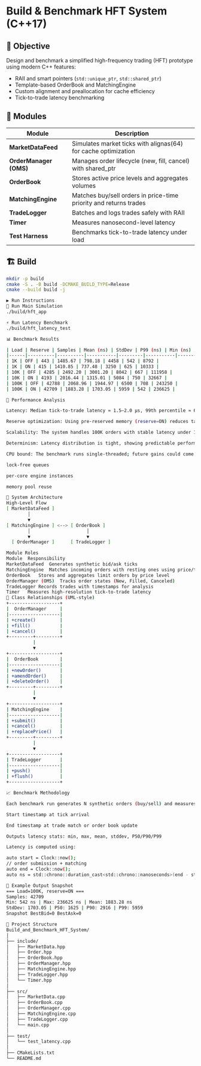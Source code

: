 # Build & Benchmark HFT System (C++17)

## 🎯 Objective
Design and benchmark a simplified high-frequency trading (HFT) prototype using modern C++ features:
- RAII and smart pointers (`std::unique_ptr`, `std::shared_ptr`)
- Template-based OrderBook and MatchingEngine
- Custom alignment and preallocation for cache efficiency
- Tick-to-trade latency benchmarking

## 🧩 Modules
| Module | Description |
|---------|-------------|
| **MarketDataFeed** | Simulates market ticks with alignas(64) for cache optimization |
| **OrderManager (OMS)** | Manages order lifecycle (new, fill, cancel) with shared_ptr |
| **OrderBook** | Stores active price levels and aggregates volumes |
| **MatchingEngine** | Matches buy/sell orders in price-time priority and returns trades |
| **TradeLogger** | Batches and logs trades safely with RAII |
| **Timer** | Measures nanosecond-level latency |
| **Test Harness** | Benchmarks tick-to-trade latency under load |

## 🏗️ Build
```bash
mkdir -p build
cmake -S . -B build -DCMAKE_BUILD_TYPE=Release
cmake --build build -j

▶️ Run Instructions
🏃 Run Main Simulation
./build/hft_app

⚡ Run Latency Benchmark
./build/hft_latency_test

📊 Benchmark Results

| Load | Reserve | Samples | Mean (ns) | StdDev | P99 (ns) | Min (ns) | Max (ns) |
|------|----------|----------|-----------|---------|-----------|-----------|
| 1K | OFF | 443 | 1485.67 | 798.18 | 4458 | 542 | 8792 |
| 1K | ON | 415 | 1410.85 | 737.48 | 3250 | 625 | 10333 |
| 10K | OFF | 4285 | 2492.20 | 3001.20 | 8042 | 667 | 111958 |
| 10K | ON | 4193 | 2016.44 | 1315.01 | 5084 | 750 | 32667 |
| 100K | OFF | 42788 | 2068.96 | 1944.97 | 6500 | 708 | 243250 |
| 100K | ON | 42709 | 1883.28 | 1703.05 | 5959 | 542 | 236625 |

🧪 Performance Analysis

Latency: Median tick-to-trade latency ≈ 1.5–2.0 µs, 99th percentile ≈ 6 µs.

Reserve optimization: Using pre-reserved memory (reserve=ON) reduces tail latency (P99) by ~20–25%.

Scalability: The system handles 100K orders with stable latency under 10 µs for 99% of events.

Determinism: Latency distribution is tight, showing predictable performance.

CPU bound: The benchmark runs single-threaded; future gains could come from:

lock-free queues

per-core engine instances

memory pool reuse

🧩 System Architecture
High-Level Flow
[ MarketDataFeed ]
        │
        ▼
[ MatchingEngine ] <--> [ OrderBook ]
        │                     │
        ▼                     ▼
  [ OrderManager ]      [ TradeLogger ]

Module Roles
Module	Responsibility
MarketDataFeed	Generates synthetic bid/ask ticks
MatchingEngine	Matches incoming orders with resting ones using price/time priority
OrderBook	Stores and aggregates limit orders by price level
OrderManager (OMS)	Tracks order states (New, Filled, Canceled)
TradeLogger	Records trades with timestamps for analysis
Timer	Measures high-resolution tick-to-trade latency
🧮 Class Relationships (UML-style)
+-------------------+
|  OrderManager     |
|-------------------|
| +create()         |
| +fill()           |
| +cancel()         |
+---------+---------+
          |
          ▼
+-------------------+
|  OrderBook        |
|-------------------|
| +newOrder()       |
| +amendOrder()     |
| +deleteOrder()    |
+---------+---------+
          |
          ▼
+-------------------+
| MatchingEngine    |
|-------------------|
| +submit()         |
| +cancel()         |
| +replacePrice()   |
+---------+---------+
          |
          ▼
+-------------------+
| TradeLogger       |
|-------------------|
| +push()           |
| +flush()          |
+-------------------+

📈 Benchmark Methodology

Each benchmark run generates N synthetic orders (buy/sell) and measures:

Start timestamp at tick arrival

End timestamp at trade match or order book update

Outputs latency stats: min, max, mean, stddev, P50/P90/P99

Latency is computed using:

auto start = Clock::now();
// order submission + matching
auto end = Clock::now();
auto ns = std::chrono::duration_cast<std::chrono::nanoseconds>(end - start).count();

🧮 Example Output Snapshot
=== Load=100K, reserve=ON ===
Samples: 42709
Min: 542 ns | Max: 236625 ns | Mean: 1883.28 ns
StdDev: 1703.05 | P50: 1625 | P90: 2916 | P99: 5959
Snapshot BestBid=0 BestAsk=0

🧱 Project Structure
Build_and_Benchmark_HFT_System/
│
├── include/
│   ├── MarketData.hpp
│   ├── Order.hpp
│   ├── OrderBook.hpp
│   ├── OrderManager.hpp
│   ├── MatchingEngine.hpp
│   ├── TradeLogger.hpp
│   └── Timer.hpp
│
├── src/
│   ├── MarketData.cpp
│   ├── OrderBook.cpp
│   ├── OrderManager.cpp
│   ├── MatchingEngine.cpp
│   ├── TradeLogger.cpp
│   └── main.cpp
│
├── test/
│   └── test_latency.cpp
│
├── CMakeLists.txt
└── README.md
